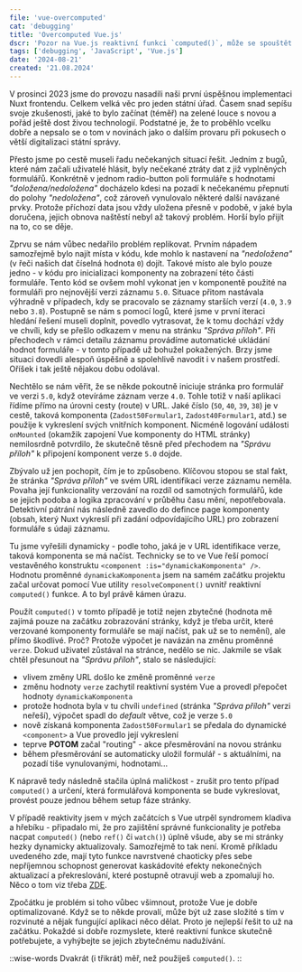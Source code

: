 ```yaml
---
file: 'vue-overcomputed'
cat: 'debugging'
title: 'Overcomputed Vue.js'
dscr: 'Pozor na Vue.js reaktivní funkci `computed()`, může se spouštět častěji, než byste čekali a chtěli'
tags: ['debugging', 'JavaScript', 'Vue.js']
date: '2024-08-21'
created: '21.08.2024'
---
```


<div>
<nuxt-tutorial />
</div>

V prosinci 2023 jsme do provozu nasadili naši první úspěšnou implementaci Nuxt frontendu. Celkem velká věc pro jeden státní úřad. Časem snad sepíšu svoje zkušenosti, jaké to bylo začínat (téměř) na zelené louce s novou a pořád ještě dost živou technologií. Podstatné je, že to proběhlo vcelku dobře a nepsalo se o tom v novinách jako o dalším provaru při pokusech o větší digitalizaci státní správy.

Přesto jsme po cestě museli řadu nečekaných situací řešit. Jedním z bugů, které nám začali uživatelé hlásit, byly nečekané ztráty dat z již vyplněných formulářů. Konkrétně v jednom radio-button poli formuláře s hodnotami _"doložena/nedoložena"_ docházelo kdesi na pozadí k nečekanému přepnutí do polohy _"nedoložena"_, což zároveň vynulovalo některé další navázané prvky. Protože příchozí data jsou vždy uložena přesně v podobě, v jaké byla doručena, jejich obnova naštěstí nebyl až takový problém. Horší bylo přijít na to, co se děje.

Zprvu se nám vůbec nedařilo problém replikovat. Prvním nápadem samozřejmě bylo najít místa v kódu, kde mohlo k nastavení na _"nedoložena"_ (v řeči našich dat číselná hodnota `0`) dojít. Takové místo ale bylo pouze jedno - v kódu pro inicializaci komponenty na zobrazení této části formuláře. Tento kód se ovšem mohl vykonat jen v komponentě použité na formuláři pro nejnovější verzi záznamu `5.0`. Situace přitom nastávala výhradně v případech, kdy se pracovalo se záznamy starších verzí (`4.0`, `3.9` nebo `3.8`). Postupně se nám s pomocí logů, které jsme v první iteraci hledání řešení museli doplnit, povedlo vytrasovat, že k tomu dochází vždy ve chvíli, kdy se přešlo odkazem v menu na stránku _"Správa příloh"_. Při přechodech v rámci detailu záznamu provádíme automatické ukládání hodnot formuláře - v tomto případě už bohužel pokažených. Brzy jsme situaci dovedli alespoň úspěšně a spolehlivě navodit i v našem prostředí. Oříšek i tak ještě nějakou dobu odolával.

Nechtělo se nám věřit, že se někde pokoutně iniciuje stránka pro formulář ve verzi `5.0`, když otevíráme záznam verze `4.0`. Tohle totiž v naší aplikaci řídíme přímo na úrovni cesty (route) v URL. Jaké číslo (`50`, `40`, `39`, `38`) je v cestě, taková komponenta (`Zadost50Formular1`, `Zadost40Formular1`, atd.) se použije k vykreslení svých vnitřních komponent. Nicméně logování události `onMounted` (okamžik zapojení Vue komponenty do HTML stránky) nemilosrdně potvrdilo, že skutečně těsně před přechodem na _"Správu příloh"_ k připojení komponent verze `5.0` dojde.

Zbývalo už jen pochopit, čím je to způsobeno. Klíčovou stopou se stal fakt, že stránka _"Správa příloh"_ ve svém URL identifikaci verze záznamu neměla. Povaha její funkcionality verzování na rozdíl od samotných formulářů, kde se jejich podoba a logika zpracování v průběhu času mění, nepotřebovala. Detektivní pátrání nás následně zavedlo do defince page komponenty (obsah, který Nuxt vykreslí při zadání odpovídajícího URL) pro zobrazení formuláře s údaji záznamu.

Tu jsme vyřešili dynamicky - podle toho, jaká je v URL identifikace verze, taková komponenta se má načíst. Technicky se to ve Vue řeší pomocí vestavěného konstruktu `<component :is="dynamickaKomponenta" />`. Hodnotu proměnné `dynamickaKomponenta` jsem na samém začátku projektu začal určovat pomocí Vue utility `resolveComponent()` uvnitř reaktivní `computed()` funkce. A to byl právě kámen úrazu.

Použít `computed()` v tomto případě je totiž nejen zbytečné (hodnota mě zajímá pouze na začátku zobrazování stránky, když je třeba určit, které verzované komponenty formuláře se mají načíst, pak už se to nemění), ale přímo škodlivé. Proč? Protože výpočet je navázán na změnu proměnné `verze`. Dokud uživatel zůstával na stránce, nedělo se nic. Jakmile se však chtěl přesunout na _"Správu příloh"_, stalo se následující:

- vlivem změny URL došlo ke změně proměnné `verze`
- změnu hodnoty `verze` zachytil reaktivní systém Vue a provedl přepočet hodnoty `dynamickaKomponenta`
- protože hodnota byla v tu chvíli `undefined` (stránka _"Správa příloh"_ verzi neřeší), výpočet spadl do _default_ větve, což je verze `5.0`
- nově získaná komponenta `Zadost50Formular1` se předala do dynamické `<component>` a Vue provedlo její vykreslení
- teprve **POTOM** začal "routing" - akce přesměrování na novou stránku
- během přesměrování se automaticky uložil formulář - s aktuálními, na pozadí tiše vynulovanými, hodnotami...

K nápravě tedy následně stačila úplná maličkost - zrušit pro tento případ `computed()` a určení, která formulářová komponenta se bude vykreslovat, provést pouze jednou během setup fáze stránky.

V případě reaktivity jsem v mých začátcích s Vue utrpěl syndromem kladiva a hřebíku - připadalo mi, že pro zajištění správné funkcionality je potřeba nacpat `computed()` (nebo `ref()` či `watch()`) úplně všude, aby se mi stránky hezky dynamicky aktualizovaly. Samozřejmě to tak není. Kromě příkladu uvedeného zde, mají tyto funkce navrstvené chaoticky přes sebe nepříjemnou schopnost generovat kaskádovité efekty nekonečných aktualizací a překreslování, které postupně otravují web a zpomalují ho. Něco o tom viz třeba [ZDE](https://dev.to/linusborg/vue-when-a-computed-property-can-be-the-wrong-tool-195j).

Zpočátku je problém si toho vůbec všimnout, protože Vue je dobře optimalizované. Když se to někde provalí, může být už zase složité s tím v rozvinuté a nějak fungující aplikaci něco dělat. Proto je nejlepší řešit to už na začátku. Pokaždé si dobře rozmyslete, které reaktivní funkce skutečně potřebujete, a vyhýbejte se jejich zbytečnému nadužívání.

::wise-words
Dvakrát (i třikrát) měř, než použiješ `computed()`.
::
